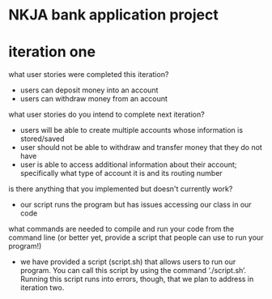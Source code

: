 # NKJA bank application project

# iteration one

what user stories were completed this iteration?
- users can deposit money into an account 
- users can withdraw money from an account

what user stories do you intend to complete next iteration?
- users will be able to create multiple accounts whose information is stored/saved
- user should not be able to withdraw and transfer money that they do not have
- user is able to access additional information about their account; specifically what type of account it is and its routing number 

is there anything that you implemented but doesn't currently work?
- our script runs the program but has issues accessing our class in our code

what commands are needed to compile and run your code from the command line (or better yet, provide a script that people can use to run your program!)
- we have provided a script (script.sh) that allows users to run our program. You can call this script by using the command ‘./script.sh’. Running this script runs into errors, though, that we plan to address in iteration two.

